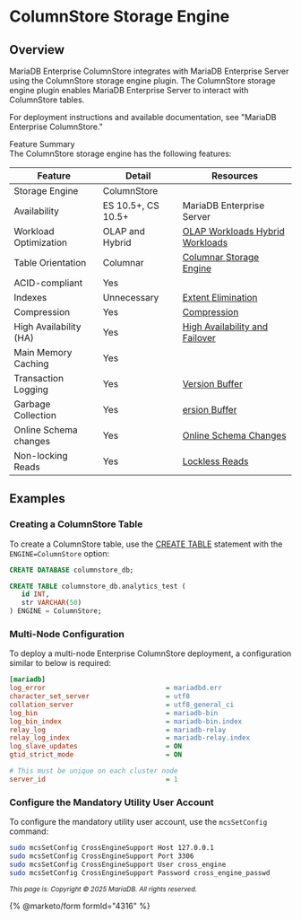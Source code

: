 # ColumnStore Storage Engine

## Overview

MariaDB Enterprise ColumnStore integrates with MariaDB Enterprise Server using the ColumnStore storage engine plugin. The ColumnStore storage engine plugin enables MariaDB Enterprise Server to interact with ColumnStore tables.

For deployment instructions and available documentation, see "MariaDB Enterprise ColumnStore."

Feature Summary\
The ColumnStore storage engine has the following features:

| Feature                | Detail             | Resources                                                                                                                                     |
| ---------------------- | ------------------ | --------------------------------------------------------------------------------------------------------------------------------------------- |
| Storage Engine         | ColumnStore        |                                                                                                                                               |
| Availability           | ES 10.5+, CS 10.5+ | MariaDB Enterprise Server                                                                                                                     |
| Workload Optimization  | OLAP and Hybrid    | [OLAP Workloads ](columnstore-storage-architecture.md#olap-workloads)[Hybrid Workloads](columnstore-storage-architecture.md#hybrid-workloads) |
| Table Orientation      | Columnar           | [Columnar Storage Engine](columnstore-architectural-overview.md#columnar-storage-engine)                                                      |
| ACID-compliant         | Yes                |                                                                                                                                               |
| Indexes                | Unnecessary        | [Extent Elimination](mariadb-enterprise-columnstore-query-evaluation.md#extent-elimination)                                                   |
| Compression            | Yes                | [Compression](https://app.gitbook.com/s/SsmexDFPv2xG2OTyO5yV/ha-and-performance/optimization-and-tuning/optimization-and-tuning-compression)  |
| High Availability (HA) | Yes                | [High Availability and Failover](columnstore-architectural-overview.md#high-availability-and-failover)                                        |
| Main Memory Caching    | Yes                |                                                                                                                                               |
| Transaction Logging    | Yes                | [Version Buffer](columnstore-storage-architecture.md#version-buffer)                                                                          |
| Garbage Collection     | Yes                | [ersion Buffer](columnstore-storage-architecture.md#version-buffer)                                                                           |
| Online Schema changes  | Yes                | [Online Schema Changes](mariadb-enterprise-columnstore-locking.md#online-schema-changes)                                                      |
| Non-locking Reads      | Yes                | [Lockless Reads](mariadb-enterprise-columnstore-locking.md#lockless-reads)                                                                    |

## Examples

### Creating a ColumnStore Table

To create a ColumnStore table, use the [CREATE TABLE](https://app.gitbook.com/s/SsmexDFPv2xG2OTyO5yV/reference/sql-statements/data-definition/create/create-table) statement with the `ENGINE=ColumnStore` option:

```sql
CREATE DATABASE columnstore_db;

CREATE TABLE columnstore_db.analytics_test (
   id INT,
   str VARCHAR(50)
) ENGINE = ColumnStore;
```

### Multi-Node Configuration

To deploy a multi-node Enterprise ColumnStore deployment, a configuration similar to below is required:

```ini
[mariadb]
log_error                              = mariadbd.err
character_set_server                   = utf8
collation_server                       = utf8_general_ci
log_bin                                = mariadb-bin
log_bin_index                          = mariadb-bin.index
relay_log                              = mariadb-relay
relay_log_index                        = mariadb-relay.index
log_slave_updates                      = ON
gtid_strict_mode                       = ON

# This must be unique on each cluster node
server_id                              = 1
```

### Configure the Mandatory Utility User Account

To configure the mandatory utility user account, use the `mcsSetConfig` command:

```bash
sudo mcsSetConfig CrossEngineSupport Host 127.0.0.1
sudo mcsSetConfig CrossEngineSupport Port 3306
sudo mcsSetConfig CrossEngineSupport User cross_engine
sudo mcsSetConfig CrossEngineSupport Password cross_engine_passwd
```

<sub>_This page is: Copyright © 2025 MariaDB. All rights reserved._</sub>

{% @marketo/form formId="4316" %}
